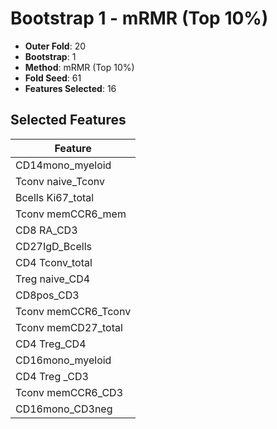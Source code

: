 # Bootstrap 1 - mRMR (Top 10%)

- **Outer Fold**: 20
- **Bootstrap**: 1
- **Method**: mRMR (Top 10%)
- **Fold Seed**: 61
- **Features Selected**: 16

## Selected Features

| Feature |
|---------|
| CD14mono_myeloid |
| Tconv naive_Tconv |
| Bcells Ki67_total |
| Tconv memCCR6_mem |
| CD8 RA_CD3 |
| CD27IgD_Bcells |
| CD4 Tconv_total |
| Treg naive_CD4 |
| CD8pos_CD3 |
| Tconv memCCR6_Tconv |
| Tconv memCD27_total |
| CD4 Treg_CD4 |
| CD16mono_myeloid |
| CD4 Treg _CD3 |
| Tconv memCCR6_CD3 |
| CD16mono_CD3neg |
